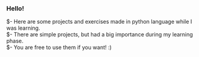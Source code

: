 ### Hello!

$- Here are some projects and exercises made in python language while I was learning. <br>
$- There are simple projects, but had a big importance during my learning phase. <br>
$- You are free to use them if you want! :)<br>
